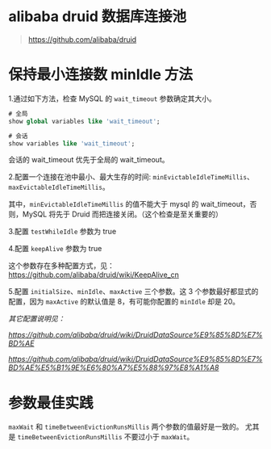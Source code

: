 # alibaba druid 数据库连接池

> https://github.com/alibaba/druid

# 保持最小连接数 minIdle 方法

1.通过如下方法，检查 MySQL 的 `wait_timeout` 参数确定其大小。
```sql
# 全局
show global variables like 'wait_timeout';

# 会话
show variables like 'wait_timeout';
```
会话的 wait_timeout 优先于全局的 wait_timeout。


2.配置一个连接在池中最小、最大生存的时间: `minEvictableIdleTimeMillis`、`maxEvictableIdleTimeMillis`。

其中，`minEvictableIdleTimeMillis` 的值不能大于 mysql 的 wait_timeout，否则，MySQL 将先于 Druid 而把连接关闭。（这个检查是至关重要的）


3.配置 `testWhileIdle` 参数为 true


4.配置 `keepAlive` 参数为 true

这个参数存在多种配置方式，见：https://github.com/alibaba/druid/wiki/KeepAlive_cn


5.配置 `initialSize`、`minIdle`、`maxActive` 三个参数。这 3 个参数最好都显式的配置，因为 `maxActive` 的默认值是 8，有可能你配置的 `minIdle` 却是 20。


*其它配置说明见：*

*https://github.com/alibaba/druid/wiki/DruidDataSource%E9%85%8D%E7%BD%AE*

*https://github.com/alibaba/druid/wiki/DruidDataSource%E9%85%8D%E7%BD%AE%E5%B1%9E%E6%80%A7%E5%88%97%E8%A1%A8*


# 参数最佳实践
`maxWait` 和 `timeBetweenEvictionRunsMillis` 两个参数的值最好是一致的。
尤其是 `timeBetweenEvictionRunsMillis` 不要过小于 `maxWait`。